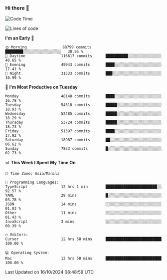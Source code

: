 ### Hi there 👋

<!--START_SECTION:waka-->
![Code Time](http://img.shields.io/badge/Code%20Time-5%2C645%20hrs%2023%20mins-blue)

![Lines of code](https://img.shields.io/badge/From%20Hello%20World%20I%27ve%20Written-123.6%20million%20lines%20of%20code-blue)

**I'm an Early 🐤** 

```text
🌞 Morning                88799 commits       ████████░░░░░░░░░░░░░░░░░   30.95 % 
🌆 Daytime                116617 commits      ██████████░░░░░░░░░░░░░░░   40.65 % 
🌃 Evening                49943 commits       ████░░░░░░░░░░░░░░░░░░░░░   17.41 % 
🌙 Night                  31533 commits       ███░░░░░░░░░░░░░░░░░░░░░░   10.99 % 
```
📅 **I'm Most Productive on Tuesday** 

```text
Monday                   48148 commits       ████░░░░░░░░░░░░░░░░░░░░░   16.78 % 
Tuesday                  54318 commits       █████░░░░░░░░░░░░░░░░░░░░   18.93 % 
Wednesday                52485 commits       █████░░░░░░░░░░░░░░░░░░░░   18.29 % 
Thursday                 53724 commits       █████░░░░░░░░░░░░░░░░░░░░   18.73 % 
Friday                   51397 commits       ████░░░░░░░░░░░░░░░░░░░░░   17.92 % 
Saturday                 18987 commits       ██░░░░░░░░░░░░░░░░░░░░░░░   06.62 % 
Sunday                   7833 commits        █░░░░░░░░░░░░░░░░░░░░░░░░   02.73 % 
```


📊 **This Week I Spent My Time On** 

```text
🕑︎ Time Zone: Asia/Manila

💬 Programming Languages: 
TypeScript               12 hrs 1 min        ███████████████████████░░   92.57 % 
YAML                     29 mins             █░░░░░░░░░░░░░░░░░░░░░░░░   03.78 % 
JSON                     14 mins             ░░░░░░░░░░░░░░░░░░░░░░░░░   01.83 % 
Other                    11 mins             ░░░░░░░░░░░░░░░░░░░░░░░░░   01.43 % 
JavaScript               3 mins              ░░░░░░░░░░░░░░░░░░░░░░░░░   00.39 % 

🔥 Editors: 
Cursor                   12 hrs 58 mins      █████████████████████████   100.00 % 

💻 Operating System: 
Mac                      12 hrs 58 mins      █████████████████████████   100.00 % 
```


 Last Updated on 16/10/2024 08:48:59 UTC
<!--END_SECTION:waka-->


<!--
**rad182/rad182** is a ✨ _special_ ✨ repository because its `README.md` (this file) appears on your GitHub profile.

Here are some ideas to get you started:

- 🔭 I’m currently working on ...
- 🌱 I’m currently learning ...
- 👯 I’m looking to collaborate on ...
- 🤔 I’m looking for help with ...
- 💬 Ask me about ...
- 📫 How to reach me: ...
- 😄 Pronouns: ...
- ⚡ Fun fact: ...
-->
